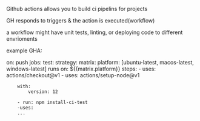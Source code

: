 Github actions allows you to build ci pipelins for projects

GH responds to triggers & the action is executed(workflow) 

a workflow might have unit tests, linting, or deploying code to different envrioments


example GHA:

on: push
jobs:
    test:
        strategy:
            matrix:
                platform: [ubuntu-latest, macos-latest, windows-latest]
        runs on: ${{matrix.platform}}
        steps:
        - uses: actions/checkout@v1
        - uses: actions/setup-node@v1
        
        with:
            version: 12

        - run: npm install-ci-test
        -uses: 
        ...


        